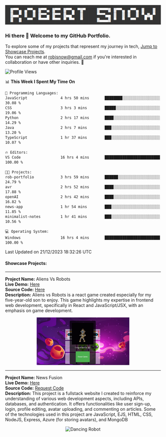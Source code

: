 <img alt="myname" src="assets/name.png" />

### Hi there 👋 Welcome to my GitHub Portfolio.
To explore some of my projects that represent my journey in tech, [Jump to Showcase Projects](#showcase-projects).  
You can reach me at robjsnow@gmail.com if you're interested in collaboration or have other inquiries.  :briefcase:



<!--START_SECTION:waka-->
![Profile Views](http://img.shields.io/badge/Profile%20Views-104-blue)

📊 **This Week I Spent My Time On** 

```text
💬 Programming Languages: 
JavaScript               4 hrs 50 mins       ████████░░░░░░░░░░░░░░░░░   30.08 % 
CSS                      3 hrs 3 mins        █████░░░░░░░░░░░░░░░░░░░░   19.06 % 
Python                   2 hrs 17 mins       ████░░░░░░░░░░░░░░░░░░░░░   14.29 % 
Java                     2 hrs 7 mins        ███░░░░░░░░░░░░░░░░░░░░░░   13.20 % 
TypeScript               1 hr 37 mins        ███░░░░░░░░░░░░░░░░░░░░░░   10.07 % 

🔥 Editors: 
VS Code                  16 hrs 4 mins       █████████████████████████   100.00 % 

🐱‍💻 Projects: 
rob-portfolio            3 hrs 59 mins       ██████░░░░░░░░░░░░░░░░░░░   24.79 % 
avr                      2 hrs 52 mins       ████░░░░░░░░░░░░░░░░░░░░░   17.88 % 
openAI                   2 hrs 42 mins       ████░░░░░░░░░░░░░░░░░░░░░   16.82 % 
news-app                 1 hr 54 mins        ███░░░░░░░░░░░░░░░░░░░░░░   11.85 % 
minimalist-notes         1 hr 41 mins        ███░░░░░░░░░░░░░░░░░░░░░░   10.56 % 

💻 Operating System: 
Windows                  16 hrs 4 mins       █████████████████████████   100.00 % 
```


 Last Updated on 21/12/2023 18:32:26 UTC
<!--END_SECTION:waka-->

<!--
**robjsnow/robjsnow** is a ✨ _special_ ✨ repository because its `README.md` (this file) appears on your GitHub profile.

Here are some ideas to get you started:

- 🔭 I’m currently working on ...
- 🌱 I’m currently learning ...
- 👯 I’m looking to collaborate on ...
- 🤔 I’m looking for help with ...
- 💬 Ask me about ...
- 📫 How to reach me: ...
- 😄 Pronouns: ...
- ⚡ Fun fact: ...
-->

#### Showcase Projects:

---

**Project Name:** Aliens Vs Robots  
**Live Demo:** [Here](https://yellow-water-02e94ce10.4.azurestaticapps.net/)  
**Source Code:** [Here](https://github.com/robjsnow/avr/)  
**Description:** Aliens vs Robots is a react game created especially for my five-year-old son to enjoy. This game highlights my expertise in frontend web development, specifically in React and JavaScript/JSX, with an emphasis on game development.  
<div align="center"><a href="https://yellow-water-02e94ce10.4.azurestaticapps.net/">
  <img src="https://github.com/robjsnow/avr/blob/main/screenshots/avrSS.jpg?raw=true" alt="Dancing Robot" width="300" />
</a></div>

---
**Project Name:**  News Fusion  
**Live Demo:**  [Here](https://newsfusion-3a88334147f8.herokuapp.com/)  
**Source Code:**  [Request Code](mailto:robjsnow@gmailcom)  
**Description:**  This project is a fullstack website I created to reinforce my understanding of various web development aspects, including APIs, databases, and authentication. It offers functionalities like user sign-up, login, profile editing, avatar uploading, and commenting on articles. Some of the technologies used in this project are JavaScript, EJS, HTML, CSS, NodeJS, Express, Azure (for storing avatars), and MongoDB
<div align="center"<a href="https://yellow-water-02e94ce10.4.azurestaticapps.net/">
  <img src="https://ashy-desert-0dbaf2a10.4.azurestaticapps.net/newsproject.png" alt="Dancing Robot" width="300" />
</a></div>

